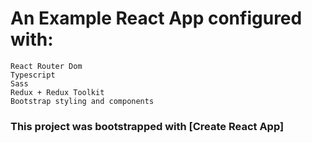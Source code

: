 # An Example React App configured with:
    React Router Dom
    Typescript
    Sass
    Redux + Redux Toolkit
    Bootstrap styling and components

### This project was bootstrapped with [Create React App]